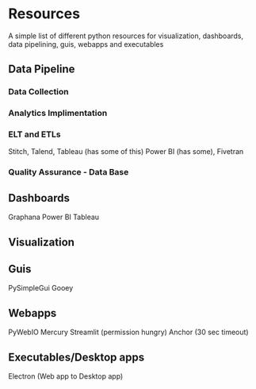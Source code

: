 # Resources
A simple list of different python resources for visualization, dashboards, data pipelining, guis, webapps and executables

## Data Pipeline

### Data Collection

### Analytics Implimentation

### ELT and ETLs
Stitch, Talend, Tableau (has some of this) Power BI (has some), Fivetran

### Quality Assurance - Data Base

## Dashboards
Graphana
Power BI
Tableau

## Visualization


## Guis
PySimpleGui
Gooey


## Webapps
PyWebIO
Mercury
Streamlit (permission hungry)
Anchor (30 sec timeout)


## Executables/Desktop apps
Electron (Web app to Desktop app)
